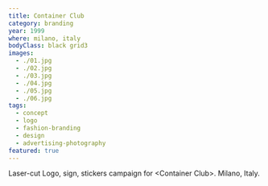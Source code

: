 ```yaml
---
title: Container Club
category: branding
year: 1999
where: milano, italy
bodyClass: black grid3
images:
  - ./01.jpg
  - ./02.jpg
  - ./03.jpg
  - ./04.jpg
  - ./05.jpg
  - ./06.jpg
tags:
  - concept
  - logo
  - fashion-branding
  - design
  - advertising-photography
featured: true
---
```


Laser-cut Logo, sign, stickers campaign for &lt;Container Club&gt;. Milano, Italy.
